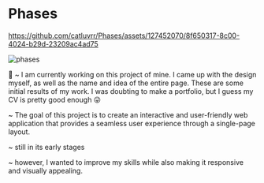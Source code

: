 # Phases

https://github.com/catluvrr/Phases/assets/127452070/8f650317-8c00-4024-b29d-23209ac4ad75

![_phases_](https://github.com/catluvrr/Phases/assets/127452070/97f71ce9-b16e-4f52-b27d-a32bf5b00bc9)


  👾 
~ I am currently working on this project of mine. I came up with the design myself, as well as the name and idea of the entire page. These are some initial results of my work. I was doubting to make a portfolio, but I guess my CV is pretty good enough 😜

~ The goal of this project is to create an interactive and user-friendly web application that provides a seamless user experience through a single-page layout.

~ still in its early stages

~ however, I wanted to improve my skills while also making it responsive and visually appealing.

